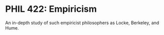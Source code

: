 # PHIL 422: Empiricism

An in-depth study of such empiricist philosophers as Locke, Berkeley, and Hume.